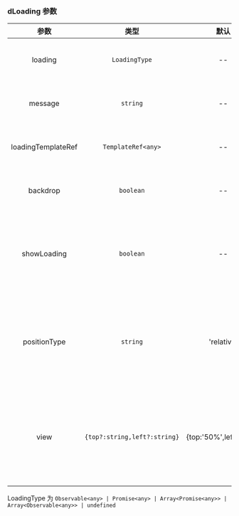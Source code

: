 <!--
 * @Author: your name
 * @Date: 2020-03-15 15:21:38
 * @LastEditTime: 2020-06-04 23:16:22
 * @LastEditors: your name
 * @Description: In User Settings Edit
 * @FilePath: \ng-devui\devui\loading\doc\api.md
--> 
### dLoading 参数

| 参数        | 类型                            | 默认        |   说明                                      |
| :---------: | :-----------------------------: | :---------: | :------------------------------------------|
| loading     | `LoadingType`                    | --    | 可选，控制loading状态|
| message     | `string`                         | --     | 可选，loading时的提示信息 |
| loadingTemplateRef | `TemplateRef<any>`               | --      | 可选，自定义loading模板 |
| backdrop    | `boolean`                        | --     | 可选，loading时是否显示遮罩 |
| showLoading | `boolean` | --      | 可选，手动启动和关闭loading状态,与`loading`参数不能同时使用 |
| positionType | `string` | 'relative'      | 可选，指定`dLoading`宿主元素的定位类型,取值与css position属性一致 |
| view | `{top?:string,left?:string}` | {top:'50%',left:'50%'}      | 可选，调整loading的显示位置，相对于宿主元素的顶部距离与左侧距离 |

LoadingType 为 `Observable<any> | Promise<any> | Array<Promise<any>> | Array<Observable<any>> | undefined`

